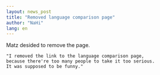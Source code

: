 ```yaml
---
layout: news_post
title: "Removed language comparison page"
author: "NaHi"
lang: en
---
```


Matz desided to remove the page.




    "I removed the link to the language comparison page,
    because there're too many people to take it too serious.
    It was supposed to be funny."
